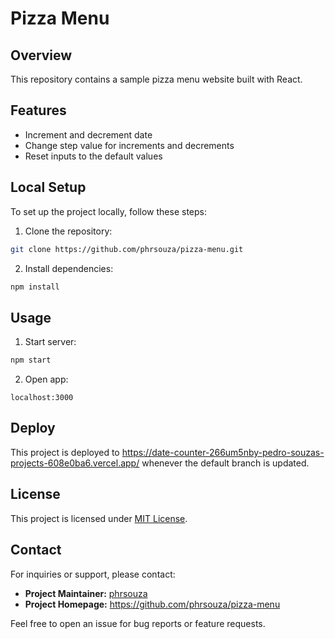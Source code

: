 # Pizza Menu

## Overview

This repository contains a sample pizza menu website built with React.

## Features

- Increment and decrement date
- Change step value for increments and decrements
- Reset inputs to the default values

## Local Setup

To set up the project locally, follow these steps:

1. Clone the repository:

```bash
git clone https://github.com/phrsouza/pizza-menu.git
```

2. Install dependencies:

```bash
npm install
```

## Usage

1. Start server:

```bash
npm start
```

2. Open app:

```
localhost:3000
```

## Deploy

This project is deployed to https://date-counter-266um5nby-pedro-souzas-projects-608e0ba6.vercel.app/ whenever the default branch is updated.

## License

This project is licensed under [MIT License](https://opensource.org/licenses/MIT).

## Contact

For inquiries or support, please contact:

- **Project Maintainer:** [phrsouza](https://github.com/phrsouza)
- **Project Homepage:** https://github.com/phrsouza/pizza-menu

Feel free to open an issue for bug reports or feature requests.
